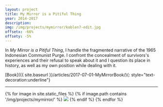 ```yaml
---
layout: project
title: My Mirror is a Pitiful Thing
year: 2014-2017
description: 
img: /img/projects/mymirror/koblen7-edit.jpg
offsetx: -66%
offsety: -5%
---
```


In *My Mirror is a Pitiful Thing*, I handle the fragmented narrative of the 1965 Indonesian Communist Purge. I confront the concealment of survivors's experiences and their refusal to speak about it and I question its place in history, as well as my own position while dealing with it.

[Book]({{ site.baseurl }}/articles/2017-07-01-MyMirrorBook/){: style="text-decoration:underline"}

<hr>

<div>
{% for image in site.static_files %}
  {% if image.path contains '/img/projects/mymirror/' %}
    <img class="projectimage" src="{{ site.baseurl }}{{ image.path }}">
  {% endif %}
{% endfor %}
</div>